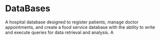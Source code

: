 # DataBases
A hospital database designed to register patients, manage doctor appointments, and create a food service database with the ability to write and execute queries for data retrieval and analysis.
A

